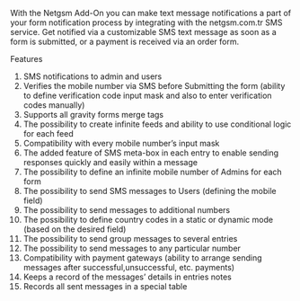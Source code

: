 With the Netgsm Add-On you can make text message notifications a part of your form notification process by integrating with the netgsm.com.tr SMS service. Get notified via a customizable SMS text message as soon as a form is submitted, or a payment is received via an order form.

Features
1. SMS notifications to admin and users
2. Verifies the mobile number via SMS before Submitting the form (ability to define verification code input mask and also to enter verification codes manually)
3. Supports all gravity forms merge tags
4. The possibility to create infinite feeds and ability to use conditional logic for each feed
5. Compatibility with every mobile number’s input mask
6. The added feature of SMS meta-box in each entry to enable sending responses quickly and easily within a message
7. The possibility to define an infinite mobile number of Admins for each form
8. The possibility to send SMS messages to Users (defining the mobile field)
9. The possibility to send messages to additional numbers
10. The possibility to define country codes in a static or dynamic mode (based on the desired field)
11. The possibility to send group messages to several entries
12. The possibility to send messages to any particular number
13. Compatibility with payment gateways (ability to arrange sending messages after successful,unsuccessful, etc. payments)
14. Keeps a record of the messages’ details in entries notes
15. Records all sent messages in a special table